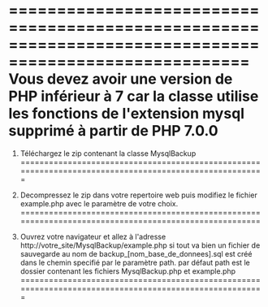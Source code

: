 =======================================================================================================
Vous devez avoir une version de PHP inférieur à 7 car la classe utilise les fonctions
de l'extension mysql supprimé à partir de PHP 7.0.0
========================================================================================================


 1. Téléchargez le zip contenant la classe MysqlBackup
=======================================================================================================
 
 2. Decompressez le zip dans votre repertoire web puis modifiez
 le fichier example.php avec le paramètre de votre choix.
 ======================================================================================================
 
 3. Ouvrez votre navigateur et allez à l'adresse http://votre_site/MysqlBackup/example.php
 si tout va bien un fichier de sauvegarde au nom de backup_[nom_base_de_donnees].sql
 est créé dans le chemin specifié par le paramètre path. par défaut path est le dossier contenant
 les fichiers MysqlBackup.php et example.php
 =======================================================================================================